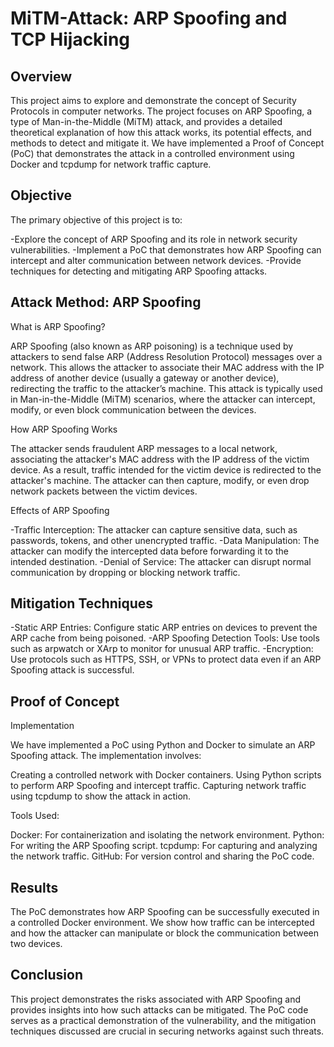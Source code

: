 # MiTM-Attack: ARP Spoofing and TCP Hijacking

## Overview

  This project aims to explore and demonstrate the concept of Security Protocols in computer networks. The project focuses on ARP Spoofing, a type of Man-in-the-Middle (MiTM) attack, and provides a detailed theoretical explanation of how this attack works, its potential effects, and methods to detect and mitigate it. We have implemented a Proof of Concept (PoC) that demonstrates the attack in a controlled environment using Docker and tcpdump for network traffic capture.


## Objective

  The primary objective of this project is to:

-Explore the concept of ARP Spoofing and its role in network security vulnerabilities.
-Implement a PoC that demonstrates how ARP Spoofing can intercept and alter communication between network devices.
-Provide techniques for detecting and mitigating ARP Spoofing attacks.


## Attack Method: ARP Spoofing

What is ARP Spoofing?

  ARP Spoofing (also known as ARP poisoning) is a technique used by attackers to send false ARP (Address Resolution Protocol) messages over a network. This allows the attacker to associate their MAC address with the IP address of another device (usually a gateway or another device), redirecting the traffic to the attacker’s machine. This attack is typically used in Man-in-the-Middle (MiTM) scenarios, where the attacker can intercept, modify, or even block communication between the devices.


How ARP Spoofing Works

  The attacker sends fraudulent ARP messages to a local network, associating the attacker's MAC address with the IP address of the victim device.
As a result, traffic intended for the victim device is redirected to the attacker's machine.
The attacker can then capture, modify, or even drop network packets between the victim devices.


Effects of ARP Spoofing

-Traffic Interception: The attacker can capture sensitive data, such as passwords, tokens, and other unencrypted traffic.
-Data Manipulation: The attacker can modify the intercepted data before forwarding it to the intended destination.
-Denial of Service: The attacker can disrupt normal communication by dropping or blocking network traffic.


## Mitigation Techniques

-Static ARP Entries: Configure static ARP entries on devices to prevent the ARP cache from being poisoned.
-ARP Spoofing Detection Tools: Use tools such as arpwatch or XArp to monitor for unusual ARP traffic.
-Encryption: Use protocols such as HTTPS, SSH, or VPNs to protect data even if an ARP Spoofing attack is successful.


## Proof of Concept 

Implementation

We have implemented a PoC using Python and Docker to simulate an ARP Spoofing attack. The implementation involves:

Creating a controlled network with Docker containers.
Using Python scripts to perform ARP Spoofing and intercept traffic.
Capturing network traffic using tcpdump to show the attack in action.


Tools Used:

Docker: For containerization and isolating the network environment.
Python: For writing the ARP Spoofing script.
tcpdump: For capturing and analyzing the network traffic.
GitHub: For version control and sharing the PoC code.


## Results

The PoC demonstrates how ARP Spoofing can be successfully executed in a controlled Docker environment. We show how traffic can be intercepted and how the attacker can manipulate or block the communication between two devices.

## Conclusion

This project demonstrates the risks associated with ARP Spoofing and provides insights into how such attacks can be mitigated. The PoC code serves as a practical demonstration of the vulnerability, and the mitigation techniques discussed are crucial in securing networks against such threats.
